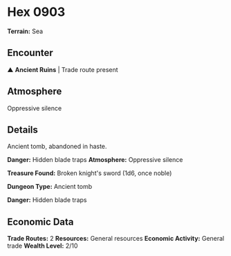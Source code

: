 # Hex 0903

**Terrain:** Sea

## Encounter
▲ **Ancient Ruins** | Trade route present

## Atmosphere
Oppressive silence

## Details
Ancient tomb, abandoned in haste.

**Danger:** Hidden blade traps
**Atmosphere:** Oppressive silence

**Treasure Found:** Broken knight's sword (1d6, once noble)


**Dungeon Type:** Ancient tomb

**Danger:** Hidden blade traps

## Economic Data
**Trade Routes:** 2
**Resources:** General resources
**Economic Activity:** General trade
**Wealth Level:** 2/10
